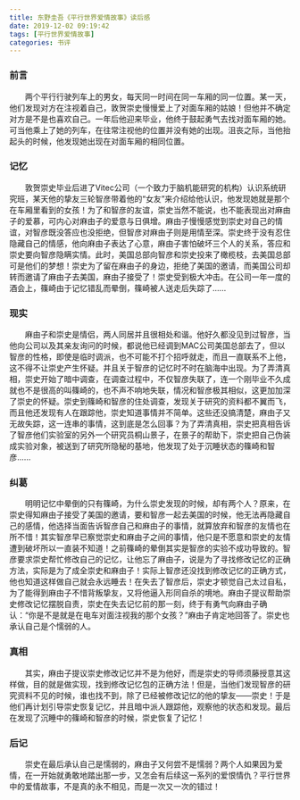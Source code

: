 ```yaml
---
title: 东野圭吾《平行世界爱情故事》读后感
date: 2019-12-02 09:19:42
tags: [平行世界爱情故事]
categories: 书评
---
```


### 前言

&emsp;&emsp;两个平行行驶列车上的男女，每天同一时间在同一车厢的同一位置。某一天，他们发现对方在注视着自己，敦贺崇史慢慢爱上了对面车厢的姑娘！但他并不确定对方是不是也喜欢自己。一年后他迎来毕业，他终于鼓起勇气去找对面车厢的她。可当他乘上了她的列车，在往常注视他的位置并没有她的出现。沮丧之际，当他抬起头的时候，他发现她出现在对面车厢的相同位置。

### 记忆

&emsp;&emsp;敦贺崇史毕业后进了Vitec公司（一个致力于脑机能研究的机构）认识系统研究班，某天他的挚友三轮智彦带着他的“女友”来介绍给他认识，他发现她就是那个在车厢里看到的女孩！为了和智彦的友谊，崇史当然不能说，也不能表现出对麻由子的爱慕，可内心对麻由子的爱意与日俱增。麻由子慢慢感觉到崇史对自己的情谊，对智彦既没答应也没拒绝，但智彦对麻由子则是用情至深。崇史终于没有忍住隐藏自己的情感，他向麻由子表达了心意，麻由子害怕破坏三个人的关系，答应和崇史要向智彦隐瞒实情。此时，美国总部向智彦和崇史投来了橄榄枝，去美国总部可是他们的梦想！崇史为了留在麻由子的身边，拒绝了美国的邀请，而美国公司却转而邀请了麻由子去美国，麻由子接受了！崇史受到极大冲击。在公司一年一度的酒会上，篠崎由于记忆错乱而晕倒，篠崎被人送走后失踪了......

### 现实

&emsp;&emsp;麻由子和崇史是情侣，两人同居并且很相处和谐。他好久都没见到过智彦，当他向公司以及其亲友询问的时候，都说他已经调到MAC公司美国总部去了，但以智彦的性格，即使是临时调派，也不可能不打个招呼就走，而且一直联系不上他，这不得不让崇史产生怀疑。并且关于智彦的记忆时不时在脑海中出现。为了弄清真相，崇史开始了暗中调查，在调查过程中，不仅智彦失联了，连一个刚毕业不久成就也不是很高的叫篠崎的，也不声不响地失联，情况和智彦极其相似，这更加加深了崇史的怀疑。崇史到篠崎和智彦的住处调查，发现关于研究的资料都不翼而飞，而且他还发现有人在跟踪他，崇史知道事情并不简单。这些还没搞清楚，麻由子又无故失踪，这一连串的事情，这到底是怎么回事？为了弄清真相，崇史把真相告诉了智彦他们实验室的另外一个研究员桐山景子，在景子的帮助下，崇史把自己伪装成实验对象，被送到了研究所隐秘的基地，他发现了处于沉睡状态的篠崎和智彦......

### 纠葛

&emsp;&emsp;明明记忆中晕倒的只有篠崎，为什么崇史发现的时候，却有两个人？原来，在崇史得知麻由子接受了美国的邀请，要和智彦一起去美国的时候，他无法再隐藏自己的感情，他选择当面告诉智彦自己和麻由子的事情，就算放弃和智彦的友情也在所不惜！其实智彦早已察觉崇史和麻由子之间的事情，他只是不愿意和崇史的友情遭到破坏所以一直装不知道！之前篠崎的晕倒其实是智彦的实验不成功导致的。智彦要求崇史帮忙修改自己的记忆，让他忘了麻由子，说是为了寻找修改记忆的正确方法，实际是为了成全崇史和麻由子！实际上智彦还没找到修改记忆的正确方式，他也知道这样做自己就会永远睡去！在失去了智彦后，崇史才顿觉自己太过自私，为了能得到麻由子不惜背叛挚友，又将他逼入形同自杀的境地。麻由子提议帮助崇史修改记忆摆脱自责，崇史在失去记忆前的那一刻，终于有勇气向麻由子确认：“你是不是就是在电车对面注视我的那个女孩？”麻由子肯定地回答了。崇史也承认自己是个懦弱的人。

### 真相

&emsp;&emsp;其实，麻由子提议崇史修改记忆并不是为他好，而是崇史的导师须藤授意其这样做，目的就是做实现，找到修改记忆包的正确方法！但是，当他们发现智彦的研究资料不见的时候，谁也找不到，除了已经被修改记忆的他的挚友——崇史！于是他们再计划引导崇史恢复记忆，并且暗中派人跟踪他，观察他的状态和发现。最后在发现了沉睡中的篠崎和智彦的时候，崇史恢复了记忆！

### 后记

&emsp;&emsp;崇史在最后承认自己是懦弱的，麻由子又何尝不是懦弱？两个人如果因为爱情，在一开始就勇敢地踏出那一步，又怎会有后续这一系列的爱恨情仇？平行世界中的爱情故事，不是真的永不相见，而是一次又一次的错过！